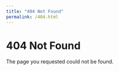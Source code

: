 ```yaml
---
title: "404 Not Found"
permalink: /404.html
---
```


# 404 Not Found

The page you requested could not be found.
